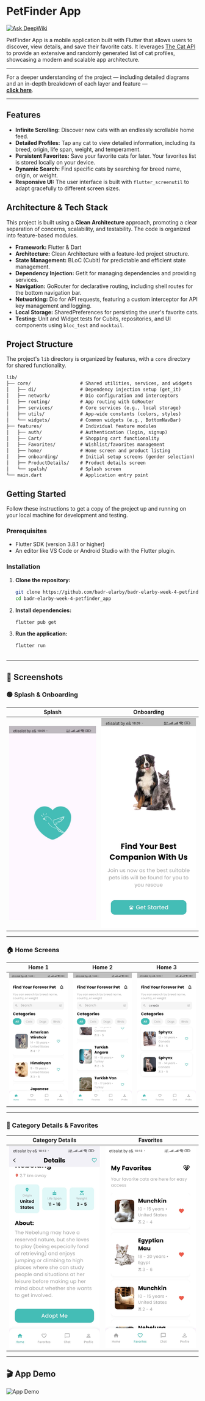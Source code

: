 # PetFinder App
[![Ask DeepWiki](https://devin.ai/assets/askdeepwiki.png)](https://deepwiki.com/Badr-Elarby/Badr-Elarby-Week-4-PetFinder_app)

PetFinder App is a mobile application built with Flutter that allows users to discover, view details, and save their favorite cats. It leverages [The Cat API](https://thecatapi.com/) to provide an extensive and randomly generated list of cat profiles, showcasing a modern and scalable app architecture.


* * * * * * * * * * * * * * * * * * * * * * * * * * * * * * * * * * * * * * * * * * * * * * * * * * * * * * * * * * * * * * *
For a deeper understanding of the project — including detailed diagrams and an in-depth breakdown of each layer and feature —  
**[click here](https://deepwiki.com/Badr-Elarby/Badr-Elarby-Week-4-PetFinder_app)**.
* * * * * * * * * * * * * * * * * * * * * * * * * * * * * * * * * * * * * * * * * * * * * * * * * * * * * * * * * * * * * * *


## Features

-   **Infinite Scrolling:** Discover new cats with an endlessly scrollable home feed.
-   **Detailed Profiles:** Tap any cat to view detailed information, including its breed, origin, life span, weight, and temperament.
-   **Persistent Favorites:** Save your favorite cats for later. Your favorites list is stored locally on your device.
-   **Dynamic Search:** Find specific cats by searching for breed name, origin, or weight.
-   **Responsive UI:** The user interface is built with `flutter_screenutil` to adapt gracefully to different screen sizes.

## Architecture & Tech Stack

This project is built using a **Clean Architecture** approach, promoting a clear separation of concerns, scalability, and testability. The code is organized into feature-based modules.

-   **Framework:** Flutter & Dart
-   **Architecture:** Clean Architecture with a feature-led project structure.
-   **State Management:** BLoC (Cubit) for predictable and efficient state management.
-   **Dependency Injection:** GetIt for managing dependencies and providing services.
-   **Navigation:** GoRouter for declarative routing, including shell routes for the bottom navigation bar.
-   **Networking:** Dio for API requests, featuring a custom interceptor for API key management and logging.
-   **Local Storage:** SharedPreferences for persisting the user's favorite cats.
-   **Testing:** Unit and Widget tests for Cubits, repositories, and UI components using `bloc_test` and `mocktail`.

## Project Structure

The project's `lib` directory is organized by features, with a `core` directory for shared functionality.

```
lib/
├── core/                  # Shared utilities, services, and widgets
│   ├── di/                # Dependency injection setup (get_it)
│   ├── network/           # Dio configuration and interceptors
│   ├── routing/           # App routing with GoRouter
│   ├── services/          # Core services (e.g., local storage)
│   ├── utils/             # App-wide constants (colors, styles)
│   └── widgets/           # Common widgets (e.g., BottomNavBar)
├── features/              # Individual feature modules
│   ├── auth/              # Authentication (login, signup)
│   ├── Cart/              # Shopping cart functionality
│   ├── Favorites/         # Wishlist/favorites management
│   ├── home/              # Home screen and product listing
│   ├── onboarding/        # Initial setup screens (gender selection)
│   ├── ProductDetails/    # Product details screen
│   └── spalsh/            # Splash screen
└── main.dart              # Application entry point
```

## Getting Started

Follow these instructions to get a copy of the project up and running on your local machine for development and testing.

### Prerequisites

-   Flutter SDK (version 3.8.1 or higher)
-   An editor like VS Code or Android Studio with the Flutter plugin.

### Installation

1.  **Clone the repository:**
    ```sh
    git clone https://github.com/badr-elarby/badr-elarby-week-4-petfinder_app.git
    cd badr-elarby-week-4-petfinder_app
    ```

2.  **Install dependencies:**
    ```sh
    flutter pub get
    ```

3.  **Run the application:**
    ```sh
    flutter run


    
* * * * * * * * * * * * * * * * * * * * * * * * * * * * * * * * * * * * * * * * * * * * * * * * * * * * * * * * * * * * * * *
## 📸 Screenshots

### 🟢 Splash & Onboarding
| Splash | Onboarding |
|:--:|:--:|
| ![Splash](media/splash.jpg) | ![Onboarding](media/onboarding.jpg) |

---

### 🏠 Home Screens
| Home 1 | Home 2 | Home 3 |
|:--:|:--:|:--:|
| ![Home1](media/home.jpg) | ![Home2](media/home1.jpg) | ![Home3](media/home2.jpg) |

---

### 🐾 Category Details & Favorites
| Category Details | Favorites |
|:--:|:--:|
| ![Category Details](media/cat_details.jpg) | ![Favorites](media/favorites.jpg) |

* * * * * * * * * * * * * * * * * * * * * * * * * * * * * * * * * * * * * * * * * * * * * * * * * * * * * * * * * * * * * * *

## 🎬 App Demo

![App Demo](media/demo.gif)




